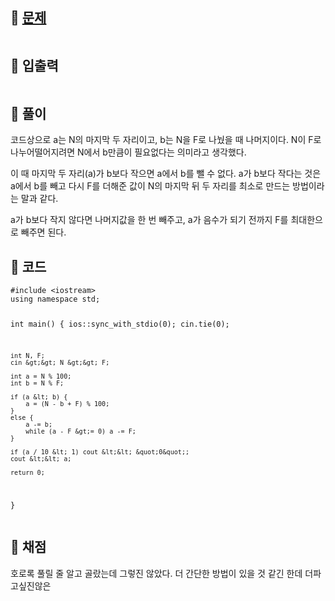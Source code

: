 <h2 id="🌽-문제">🌽 <a href="https://www.acmicpc.net/problem/1075">문제</a></h2>
<p><img alt="" src="https://velog.velcdn.com/images/coolgamja_/post/be225d99-20ae-4fae-a1b2-40861c886255/image.png" /></p>
<h2 id="🥕-입출력">🥕 입출력</h2>
<p><img alt="" src="https://velog.velcdn.com/images/coolgamja_/post/0799bf8c-4d9c-42e1-8ff7-d9cc41e39ceb/image.png" /><img alt="" src="https://velog.velcdn.com/images/coolgamja_/post/c526dc5c-ece4-4bfe-97c6-b74e5804ab38/image.png" /></p>
<h2 id="🥔-풀이">🥔 풀이</h2>
<p>코드상으로 a는 N의 마지막 두 자리이고, b는 N을 F로 나눴을 때 나머지이다.
N이 F로 나누어떨어지려면 N에서 b만큼이 필요없다는 의미라고 생각했다.</p>
<p>이 때 마지막 두 자리(a)가 b보다 작으면 a에서 b를 뺄 수 없다.
a가 b보다 작다는 것은 a에서 b를 빼고 다시 F를 더해준 값이 N의 마지막 뒤 두 자리를 최소로 만드는 방법이라는 말과 같다.</p>
<p>a가 b보다 작지 않다면 나머지값을 한 번 빼주고,
a가 음수가 되기 전까지 F를 최대한으로 빼주면 된다.</p>
<h2 id="🥬-코드">🥬 코드</h2>
<pre><code class="language-cpp">#include &lt;iostream&gt;
using namespace std;

int main() {
    ios::sync_with_stdio(0);
    cin.tie(0);

    int N, F;
    cin &gt;&gt; N &gt;&gt; F;

    int a = N % 100;
    int b = N % F;

    if (a &lt; b) {
        a = (N - b + F) % 100;
    }
    else {
        a -= b;
        while (a - F &gt;= 0) a -= F;
    }

    if (a / 10 &lt; 1) cout &lt;&lt; &quot;0&quot;;
    cout &lt;&lt; a;

    return 0;
}</code></pre>
<h2 id="🥜-채점">🥜 채점</h2>
<p>호로록 풀릴 줄 알고 골랐는데 그렇진 않았다.
더 간단한 방법이 있을 것 같긴 한데 더파고싶진않은</p>
<p><img alt="" src="https://velog.velcdn.com/images/coolgamja_/post/d3663743-d2f8-43a5-9f61-881f34296fd2/image.png" /></p>